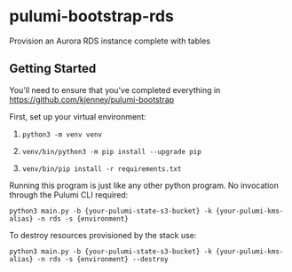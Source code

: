 # pulumi-bootstrap-rds

Provision an Aurora RDS instance complete with tables

## Getting Started

You'll need to ensure that you've completed everything in https://github.com/kjenney/pulumi-bootstrap

First, set up your virtual environment:
1. ```shell
   python3 -m venv venv
   ```
2. ```shell
   venv/bin/python3 -m pip install --upgrade pip
   ```
3. ```shell
   venv/bin/pip install -r requirements.txt
   ```
Running this program is just like any other python program. No invocation through the Pulumi CLI required:

```shell
python3 main.py -b {your-pulumi-state-s3-bucket} -k {your-pulumi-kms-alias} -n rds -s {environment}
```

To destroy resources provisioned by the stack use:

```shell
python3 main.py -b {your-pulumi-state-s3-bucket} -k {your-pulumi-kms-alias} -n rds -s {environment} --destroy
```